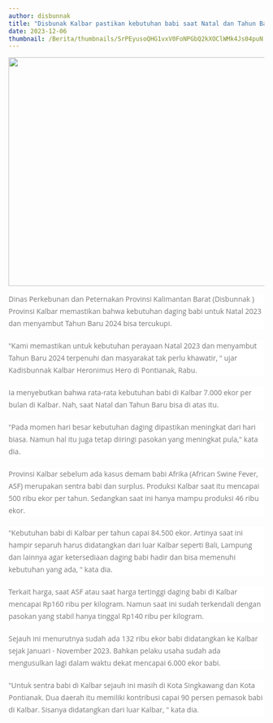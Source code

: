 ```yaml
---
author: disbunnak
title: "Disbunak Kalbar pastikan kebutuhan babi saat Natal dan Tahun Baru terpenuhi"
date: 2023-12-06
thumbnail: /Berita/thumbnails/SrPEyusoQHG1vxV0FoNPGbQ2kXOClWMk4Js04puN.jpg
---
```

<p><img src="/images/jdnab17s0h6W4i3nH0ep.jpg" alt="" width="1000" height="450" /></p>
<p style="box-sizing: border-box; margin: 0px 0px 20px; color: #777777; line-height: 24px; font-family: 'Open Sans', Arial, sans-serif; font-size: 14px; background-color: #ffffff;">Dinas Perkebunan dan Peternakan Provinsi Kalimantan Barat (Disbunnak ) Provinsi Kalbar memastikan bahwa kebutuhan daging babi untuk Natal 2023 dan menyambut Tahun Baru 2024 bisa tercukupi.</p>
<p style="box-sizing: border-box; margin: 0px 0px 20px; color: #777777; line-height: 24px; font-family: 'Open Sans', Arial, sans-serif; font-size: 14px; background-color: #ffffff;">"Kami memastikan untuk kebutuhan perayaan Natal 2023 dan menyambut Tahun Baru 2024 terpenuhi dan masyarakat tak perlu khawatir, " ujar Kadisbunnak Kalbar Heronimus Hero di Pontianak, Rabu.</p>
<p style="box-sizing: border-box; margin: 0px 0px 20px; color: #777777; line-height: 24px; font-family: 'Open Sans', Arial, sans-serif; font-size: 14px; background-color: #ffffff;">Ia menyebutkan bahwa rata-rata kebutuhan babi di Kalbar 7.000 ekor per bulan di Kalbar. Nah, saat Natal dan Tahun Baru bisa di atas itu.</p>
<p style="box-sizing: border-box; margin: 0px 0px 20px; color: #777777; line-height: 24px; font-family: 'Open Sans', Arial, sans-serif; font-size: 14px; background-color: #ffffff;">"Pada momen hari besar kebutuhan daging dipastikan meningkat dari hari biasa. Namun hal itu juga tetap diiringi pasokan yang meningkat pula," kata dia.</p>
<p style="box-sizing: border-box; margin: 0px 0px 20px; color: #777777; line-height: 24px; font-family: 'Open Sans', Arial, sans-serif; font-size: 14px; background-color: #ffffff;">Provinsi Kalbar sebelum ada kasus demam babi Afrika (African Swine Fever, ASF) merupakan sentra babi dan surplus. Produksi Kalbar saat itu mencapai 500 ribu ekor per tahun. Sedangkan saat ini hanya mampu produksi 46 ribu ekor.</p>
<p style="box-sizing: border-box; margin: 0px 0px 20px; color: #777777; line-height: 24px; font-family: 'Open Sans', Arial, sans-serif; font-size: 14px; background-color: #ffffff;">"Kebutuhan babi di Kalbar per tahun capai 84.500 ekor. Artinya saat ini hampir separuh harus didatangkan dari luar Kalbar seperti Bali, Lampung dan lainnya agar ketersediaan daging babi hadir dan bisa memenuhi kebutuhan yang ada, " kata dia.</p>
<p style="box-sizing: border-box; margin: 0px 0px 20px; color: #777777; line-height: 24px; font-family: 'Open Sans', Arial, sans-serif; font-size: 14px; background-color: #ffffff;">Terkait harga, saat ASF atau saat harga tertinggi daging babi di Kalbar mencapai Rp160 ribu per kilogram. Namun saat ini sudah terkendali dengan pasokan yang stabil hanya tinggal Rp140 ribu per kilogram.</p>
<p style="box-sizing: border-box; margin: 0px 0px 20px; color: #777777; line-height: 24px; font-family: 'Open Sans', Arial, sans-serif; font-size: 14px; background-color: #ffffff;">Sejauh ini menurutnya sudah ada 132 ribu ekor babi didatangkan ke Kalbar sejak Januari - November 2023. Bahkan pelaku usaha sudah ada mengusulkan lagi dalam waktu dekat mencapai 6.000 ekor babi.</p>
<p style="box-sizing: border-box; margin: 0px 0px 20px; color: #777777; line-height: 24px; font-family: 'Open Sans', Arial, sans-serif; font-size: 14px; background-color: #ffffff;">"Untuk sentra babi di Kalbar sejauh ini masih di Kota Singkawang dan Kota Pontianak. Dua daerah itu memiliki kontribusi capai 90 persen pemasok babi di Kalbar. Sisanya didatangkan dari luar Kalbar, " kata dia.</p>